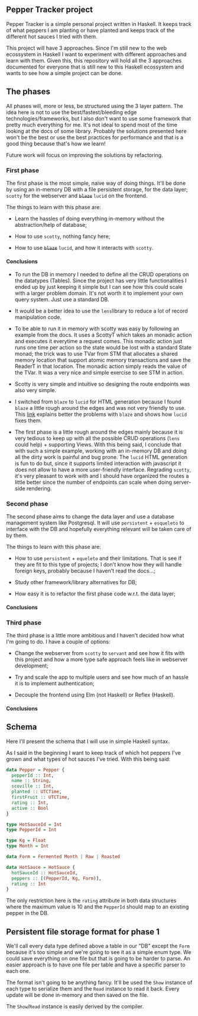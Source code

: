 
## Pepper Tracker project

Pepper Tracker is a simple personal project written in Haskell. It keeps track
of what peppers I am planting or have planted and keeps track of the different
hot sauces I tried with them.

This project will have 3 approaches. Since I'm still new to the web ecossystem in
Haskell I want to experiment with different approaches and learn with them.
Given this, this repository will hold all the 3 approaches documented for
everyone that is still new to this Haskell ecossystem and wants to see how a
simple project can be done.

## The phases

All phases will, more or less, be structured using the 3 layer pattern. The idea
here is not to use the best/fastest/bleeding edge technologies/frameworks, but I
also don't want to use some framework that pretty much everything for me. It's
not ideal to spend most of the time looking at the docs of some library.
Probably the solutions presented here won't be the best or use the best
practices for performance and that is a good thing because that's how we learn!

Future work will focus on improving the solutions by refactoring.

### First phase

The first phase is the most simple, naive way of doing things. It'll be done by
using an in-memory DB with a file persistent storage, for the data layer;
`scotty` for the webserver and ~~`blaze`~~ `lucid` on the frontend.

The things to learn with this phase are:

  - Learn the hassles of doing everything in-memory without the abstraction/help
    of database;

  - How to use `scotty`, nothing fancy here;

  - How to use ~~`blaze`~~ `lucid`, and how it interacts with `scotty`.

#### Conclusions

- To run the DB in memory I needed to define all the CRUD operations on the
  datatypes (Tables). Since the project has very little functionalities I ended
  up by just keeping it simple but I can see how this could scale with a larger
  problem domain. It's not worth it to implement your own query system. Just use
  a standard DB.
  
- It would be a better idea to use the `lens`library to reduce a lot of record 
  manipulation code.

- To be able to run it in memory with scotty was easy by following an example
  from the docs. It uses a ScottyT which takes an monadic action and executes it
  everytime a request comes. This monadic action just runs one time per action so the state
  would be lost with a standard State monad; the trick was to use TVar from STM
  that allocates a shared memory location that support atomic memory
  transactions and save the ReaderT in that location. The monadic action simply
  reads the value of the TVar. It was a very nice and simple exercise to see STM
  in action.

- Scotty is very simple and intuitive so designing the route endpoints was
  also very simple.

- I switched from `blaze` to `lucid` for HTML generation because I found
  `blaze` a little rough around the edges and was not very friendly to use. This
  [link](https://chrisdone.com/posts/lucid/) explains better the problems with
  `blaze` and shows how `lucid` fixes them.

- The first phase is a little rough around the edges mainly because it is very
  tedious to keep up with all the possible CRUD operations (`lens` could help) + supporting Views.
  With this being said, I conclude that with such a simple example, working with
  an in-memory DB and doing all the dirty work is painful and bug prone. The
  `lucid` HTML generation is fun to do but, since it supports limited interaction
  with javascript it does not allow to have a more user-friendly interface.
  Regrading `scotty`, it's very pleasant to work with and I should have
  organized the routes a little better since the number of endpoints can scale
  when doing server-side rendering. 

### Second phase

The second phase aims to change the data layer and use a database management
system like Postgresql. It will use `persistent` + `esqueleto` to interface with
the DB and hopefully everything relevant will be taken care of by them.

The things to learn with this phase are:

  - How to use `persistent` + `equeleto` and their limitations. That is see if
    they are fit to this type of projects; I don't know how they will handle
    foreign keys, probably because I haven't read the docs...;
    
  - Study other framework/library alternatives for DB;

  - How easy it is to refactor the first phase code w.r.t. the data layer;

#### Conclusions

### Third phase

The third phase is a little more ambitious and I haven't decided how what I'm
going to do. I have a couple of options:

  - Change the webserver from `scotty` to `servant` and see how it fits with
    this project and how a more type safe approach feels like in webserver
    development;

  - Try and scale the app to multiple users and see how much of an hassle it is
    to implement authentication;

  - Decouple the frontend using Elm (not Haskell) or Reflex (Haskell).

#### Conclusions

## Schema

Here I'll present the schema that I will use in simple Haskell syntax.

As I said in the beginning I want to keep track of which hot peppers I've grown
and what types of hot sauces I've tried. With this being said:

```Haskell
data Pepper = Pepper {
  pepperId :: Int,
  name :: String,
  scoville :: Int,
  planted :: UTCTime,
  firstFruit :: UTCTime,
  rating :: Int,
  active :: Bool
}

type HotSauceId = Int
type PepperId = Int

type Kg = Float
type Month = Int

data Form = Fermented Month | Raw | Roasted

data HotSauce = HotSauce {
  hotSauceId :: HotSauceId,
  peppers :: [(PepperId, Kg, Form)],
  rating :: Int 
}
```

The only restriction here is the `rating` attribute in both data structures
where the maximum value is 10 and the `PepperId` should map to an existing
pepper in the DB.

## Persistent file storage format for phase 1

We'll call every data type defined above a table in our "DB" except the `Form`
because it's too simple and we're going to see it as a simple enum type. We
could save everything on one file but that is going to be harder to parse. An
easier approach is to have one file per table and have a specific parser to each
one.

The format isn't going to be anything fancy. It'll be used the `Show` instance
of each type to serialize them and the `Read` instance to read it back. Every
update will be done in-memory and then saved on the file.

The `Show`/`Read` instance is easily derived by the compiler.
